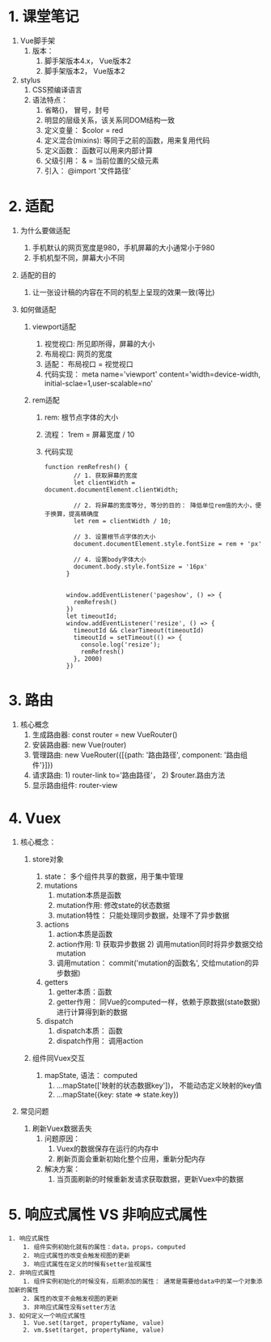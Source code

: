 # 1. 课堂笔记

1. Vue脚手架
   1. 版本： 
      1. 脚手架版本4.x， Vue版本2
      2. 脚手架版本2， Vue版本2
2. stylus
   1. CSS预编译语言
   2. 语法特点：
      1. 省略{}， 冒号，封号
      2. 明显的层级关系，该关系同DOM结构一致
      3. 定义变量： $color = red
      4. 定义混合(mixins): 等同于之前的函数，用来复用代码
      5. 定义函数： 函数可以用来内部计算
      6. 父级引用： & = 当前位置的父级元素
      7. 引入： @import '文件路径'

# 2. 适配

1. 为什么要做适配

   1. 手机默认的网页宽度是980，手机屏幕的大小通常小于980
   2. 手机机型不同，屏幕大小不同

2. 适配的目的

   1. 让一张设计稿的内容在不同的机型上呈现的效果一致(等比)

3. 如何做适配

   1. viewport适配

      1. 视觉视口: 所见即所得，屏幕的大小
      2. 布局视口: 网页的宽度
      3. 适配： 布局视口 = 视觉视口
      4. 代码实现： meta name='viewport' content='width=device-width, initial-sclae=1,user-scalable=no'

   2. rem适配

      1. rem: 根节点字体的大小

      2. 流程： 1rem = 屏幕宽度 / 10

      3. 代码实现

         ```
         function remRefresh() {
                 // 1. 获取屏幕的宽度
                 let clientWidth = document.documentElement.clientWidth;
         
                 // 2. 将屏幕的宽度等分, 等分的目的： 降低单位rem值的大小，便于换算，提高精确度
                 let rem = clientWidth / 10;
         
                 // 3. 设置根节点字体的大小
                 document.documentElement.style.fontSize = rem + 'px'
         
                 // 4. 设置body字体大小
                 document.body.style.fontSize = '16px'
               }
         
         
               window.addEventListener('pageshow', () => {
                 remRefresh()
               })
               let timeoutId;
               window.addEventListener('resize', () => {
                 timeoutId && clearTimeout(timeoutId)
                 timeoutId = setTimeout(() => {
                   console.log('resize');
                   remRefresh()
                 }, 2000)
               })
         
         ```

# 3. 路由

1. 核心概念
   1. 生成路由器: const router = new VueRouter()
   2. 安装路由器: new Vue(router)
   3. 管理路由: new VueRouter({[{path: '路由路径', component: '路由组件'}]})
   4. 请求路由: 1) router-link to='路由路径'， 2) $router.路由方法
   5. 显示路由组件: router-view

# 4. Vuex

1. 核心概念：

   1. store对象

      1. state： 多个组件共享的数据，用于集中管理
      2. mutations
         1. mutation本质是函数
         2. mutation作用: 修改state的状态数据
         3. mutation特性： 只能处理同步数据，处理不了异步数据
      3. actions
         1. action本质是函数
         2. action作用: 1) 获取异步数据 2) 调用mutation同时将异步数据交给mutation
         3. 调用mutation： commit('mutation的函数名', 交给mutation的异步数据)
      4. getters
         1. getter本质：函数
         2. getter作用： 同Vue的computed一样，依赖于原数据(state数据)进行计算得到新的数据
      5. dispatch
         1. dispatch本质： 函数
         2. dispatch作用： 调用action

   2. 组件同Vuex交互

      1. mapState, 语法： computed
         1. ...mapState(['映射的状态数据key'])， 不能动态定义映射的key值
         2. ...mapState({key: state => state.key})
2. 常见问题
   1. 刷新Vuex数据丢失
      1. 问题原因： 
         1. Vuex的数据保存在运行的内存中
         2. 刷新页面会重新初始化整个应用，重新分配内存
      2. 解决方案：
         1. 当页面刷新的时候重新发请求获取数据，更新Vuex中的数据

# 5. 响应式属性 VS 非响应式属性

 	1. 响应式属性
      	1. 组件实例初始化就有的属性：data，props，computed
      	2. 响应式属性的改变会触发视图的更新
      	3. 响应式属性在定义的时候有setter监视属性
 	2. 非响应式属性
      	1. 组件实例初始化的时候没有，后期添加的属性： 通常是需要给data中的某一个对象添加新的属性
      	2. 属性的改变不会触发视图的更新
      	3. 非响应式属性没有setter方法
 	3. 如何定义一个响应式属性
      	1. Vue.set(target, propertyName, value)
      	2. vm.$set(target, propertyName, value)